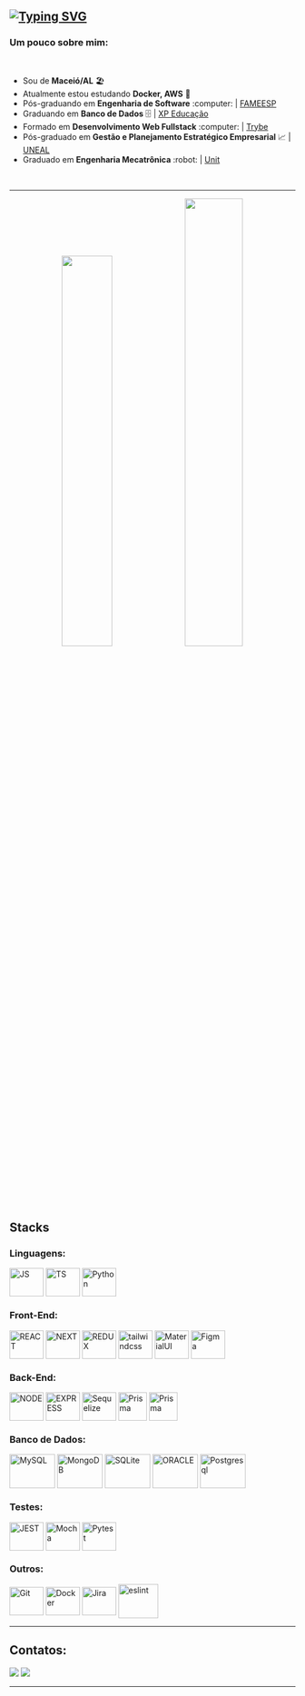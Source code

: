 ## [![Typing SVG](https://readme-typing-svg.demolab.com?font=Indie+Flower&size=40&pause=1000&color=00f&background=fff&vCenter=true&width=1200&height=60&lines=%F0%9F%91%8B+Olá,+Meu+nome+é+Luiz+Filipe,+Sou+Engenheiro+de+Software)](https://git.io/typing-svg)


  <div>
    <h3>Um pouco sobre mim:</h3>
    <br>
    <ul>
      <li>Sou de <strong>Maceió/AL</strong> 🏖️</li>
      <li>Atualmente estou estudando <strong>Docker, AWS</strong> 🌱</li>
	  <li>Pós-graduando em <strong>Engenharia de Software</strong> :computer: | <a href="https://faculdademetropolitana.edu.br/">FAMEESP</a></li>
      <li>Graduando em <strong>Banco de Dados</strong> 🗄️ | <a href="https://www.xpeducacao.com.br/?utm_source=google&utm_medium=cpc&utm_campaign=awareness_home_xpe&utm_term=29082022&utm_content=marcaxpe&gclid=Cj0KCQjw-fmZBhDtARIsAH6H8qhEMBIZzLxoSYn65MFUMYbEkcG63bIYj-YKTmCMCeX_ReR7LqpkmQ0aAhRUEALw_wcB">XP Educação</a></li>
      <li>Formado em <strong>Desenvolvimento Web Fullstack</strong> :computer: | <a href="https://www.betrybe.com/">Trybe</a></li>
      <li>Pós-graduado em <strong>Gestão e Planejamento Estratégico Empresarial</strong> 📈 | <a href="http://www.uneal.edu.br/">UNEAL</a></li>
      <li>Graduado em <strong>Engenharia Mecatrônica</strong> :robot: | <a href="https://www.unit.br/">Unit</a></li>
    </ul>
  </div>



  <!-- <p>Clique 
      <a href="https://luizfilipelgs.github.io/Portfolio/#hs"           target="_blank">
         aqui
      </a>
      para ver meu porfólio web!
   </p>-->
<br>
<hr>

<div align="center">
  <img width=42% src="https://github-readme-stats.vercel.app/api/top-langs/?username=luizfilipelgs&layout=compact&langs_count=8&theme=github"/>
  <img width=45% src="http://github-profile-summary-cards.vercel.app/api/cards/productive-time?username=luizfilipelgs&theme=github&utcOffset=-3"/>
</div>

<br>

<h2>Stacks</h2>
 <h3>Linguagens:</h3>
<div align="left" style="display: inline-block">
  <img align="center" alt="JS" height="50px" width="60px" src="https://cdn.jsdelivr.net/gh/devicons/devicon/icons/javascript/javascript-original.svg" />
  <img align="center" alt="TS" height="50px" width="60px" src="https://cdn.jsdelivr.net/gh/devicons/devicon/icons/typescript/typescript-original.svg" />
  <img align="center" alt="Python" height="50px" width="60px" src="https://cdn.jsdelivr.net/gh/devicons/devicon/icons/python/python-original.svg" />
  <!--<img align="center" alt="C++" height="50px" width="60px" src="https://cdn.jsdelivr.net/gh/devicons/devicon/icons/cplusplus/cplusplus-original.svg" /> -->
</div>

<h3>Front-End:</h3>
<div align="left" style="display: inline-block">
 	<img align="center" alt="REACT" height="50px" width="60px" src="https://cdn.jsdelivr.net/gh/devicons/devicon/icons/react/react-original-wordmark.svg">
	<img align="center" alt="NEXT" height="50px" width="60px" src="https://cdn.jsdelivr.net/gh/devicons/devicon/icons/nextjs/nextjs-original-wordmark.svg">
	<img align="center" alt="REDUX" height="50px" width="60px" src="https://cdn.jsdelivr.net/gh/devicons/devicon/icons/redux/redux-original.svg">  
	<!--<img align="center" alt="HTML" width="60" src="https://cdn.jsdelivr.net/gh/devicons/devicon/icons/html5/html5-original-wordmark.svg">  
	<img align="center" alt="CSS" width="60" src="https://cdn.jsdelivr.net/gh/devicons/devicon/icons/css3/css3-original-wordmark.svg">-->
	<img align="center" alt="tailwindcss" height="50px" width="60px" src="https://cdn.jsdelivr.net/gh/devicons/devicon/icons/tailwindcss/tailwindcss-plain.svg">
	<img align="center" alt="MaterialUI" height="50px" width="60px" src="https://cdn.jsdelivr.net/gh/devicons/devicon/icons/materialui/materialui-original.svg">
	<img align="center" alt="Figma" height="50px" width="60px" src="https://cdn.jsdelivr.net/gh/devicons/devicon/icons/figma/figma-original.svg"> 
</div>

<h3>Back-End:</h3>
<div align="left" style="display: inline-block">
 	<img align="center" alt="NODE" height="50px" width="60px" src="https://cdn.jsdelivr.net/gh/devicons/devicon/icons/nodejs/nodejs-original.svg" />
	<!--<img align="center" alt="Django" height="50px" width="60px" src="https://cdn.jsdelivr.net/gh/devicons/devicon/icons/django/django-plain.svg" /> -->
	<img align="center" alt="EXPRESS" height="50px" width="60px" src="https://cdn.jsdelivr.net/gh/devicons/devicon/icons/express/express-original.svg" /> 
	<img align="center" alt="Sequelize" height="50px" width="60px" src="https://cdn.jsdelivr.net/gh/devicons/devicon/icons/sequelize/sequelize-original.svg" />
	<img align="center" alt="Prisma" height="50px" width="50px" src="https://seeklogo.com/images/P/prisma-logo-3805665B69-seeklogo.com.png" />
	<img align="center" alt="Prisma" height="50px" width="50px" src="https://cdn.jsdelivr.net/gh/devicons/devicon/icons/nestjs/nestjs-plain.svg" />

	
</div>

<h3>Banco de Dados:</h3>
<div align="left" style="display: inline-block">
 	<img align="center" alt="MySQL" height="60px" width="80px" src="https://cdn.jsdelivr.net/gh/devicons/devicon/icons/mysql/mysql-original-wordmark.svg" />   
	<img align="center" alt="MongoDB" height="60px" width="80px" src="https://cdn.jsdelivr.net/gh/devicons/devicon/icons/mongodb/mongodb-original-wordmark.svg" />
	<img align="center" alt="SQLite" height="60px" width="80px" src="https://cdn.jsdelivr.net/gh/devicons/devicon/icons/sqlite/sqlite-original-wordmark.svg" />
	<img align="center" alt="ORACLE" height="60px" width="80px" src="https://cdn.jsdelivr.net/gh/devicons/devicon/icons/oracle/oracle-original.svg" />
	<img align="center" alt="Postgresql" height="60px" width="80px" src="https://cdn.jsdelivr.net/gh/devicons/devicon/icons/postgresql/postgresql-original-wordmark.svg" />
	
</div>

<h3>Testes:</h3>
<div align="left" style="display: inline-block">
 	<img align="center" alt="JEST" height="50px" width="60px" src="https://cdn.jsdelivr.net/gh/devicons/devicon/icons/jest/jest-plain.svg" />
	<img align="center" alt="Mocha" height="50px" width="60px" src="https://cdn.jsdelivr.net/gh/devicons/devicon/icons/mocha/mocha-plain.svg" />
	<img align="center" alt="Pytest" height="50px" width="60px" src="https://cdn.jsdelivr.net/gh/devicons/devicon/icons/pytest/pytest-original-wordmark.svg" />
</div>

<h3>Outros:</h3>
<div align="left" style="display: inline-block">
 	<img align="center" alt="Git" height="50px" width="60px" src="https://cdn.jsdelivr.net/gh/devicons/devicon/icons/git/git-original-wordmark.svg">  
	<img align="center" alt="Docker" height="50px" width="60px" src="https://cdn.jsdelivr.net/gh/devicons/devicon/icons/docker/docker-original-wordmark.svg" />
	<img align="center" alt="Jira" height="50px" width="60px" src="https://cdn.jsdelivr.net/gh/devicons/devicon/icons/jira/jira-original-wordmark.svg" />
	<img align="center" alt="eslint" height="60px" width="70px" src="https://cdn.jsdelivr.net/gh/devicons/devicon/icons/eslint/eslint-original-wordmark.svg" />

	
</div>
 <hr>
 
 ## Contatos:
 
<div align="left" style="display: inline-block"> 
  <a href="https://mail.google.com/mail/?view=cm&fs=1&to=luizfilipelgs@gmail.com"><img src="https://img.shields.io/badge/Gmail-D14836?style=for-the-badge&logo=gmail&logoColor=white"/></a>
  <a href="https://www.linkedin.com/in/luizfilipelgs/"><img src="https://img.shields.io/badge/LinkedIn-0077B5?style=for-the-badge&logo=linkedin&logoColor=white"/></a> 
</div>
   <hr>
 

 <!-- ![Snake animation](https://github.com/luizfilipelgs/luizfilipelgs/blob/output/github-contribution-grid-snake.svg)
 </p> -->
